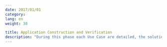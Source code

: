 ```yaml
---
date: 2017/01/01
category:
lang: en
weight: 30

title: Application Construction and Verification
description: "During this phase each Use Case are detailed, the solution is built and tested to ensure that the established requirements from the former phase are met."
---
```

